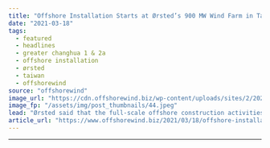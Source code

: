 ```yaml
---
title: "Offshore Installation Starts at Ørsted’s 900 MW Wind Farm in Taiwan"
date: "2021-03-18"
tags: 
  - featured
  - headlines
  - greater changhua 1 & 2a
  - offshore installation
  - ørsted
  - taiwan
  - offshorewind
source: "offshorewind"
image_url: "https://cdn.offshorewind.biz/wp-content/uploads/sites/2/2021/03/18103009/%C3%98rsted-Starts-Offshore-Installation-at-900-MW-Taiwanese-Wind-Farm.jpeg"
image_fp: "/assets/img/post_thumbnails/44.jpeg"
lead: "Ørsted said that the full-scale offshore construction activities at the 900 MW Greater Changhua"
article_url: "https://www.offshorewind.biz/2021/03/18/offshore-installation-starts-at-orsteds-900-mw-wind-farm-in-taiwan/"
---
```


---
